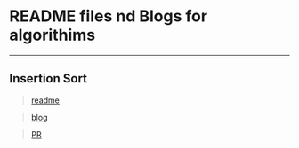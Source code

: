 # README files nd Blogs for algorithims

---

## Insertion Sort 

> [readme](./insertion_sort/README.md)

> [blog](./insertion_sort/BLOG.md)

> [PR]()



